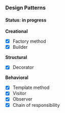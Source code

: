 ### Design Patterns

#### Status: in progress

**Creational**
- [x] Factory method
- [x] Builder

**Structural**
- [x] Decorator

**Behavioral**
- [x] Template method
- [x] Visitor
- [X] Observer
- [x] Chain of responsibility
